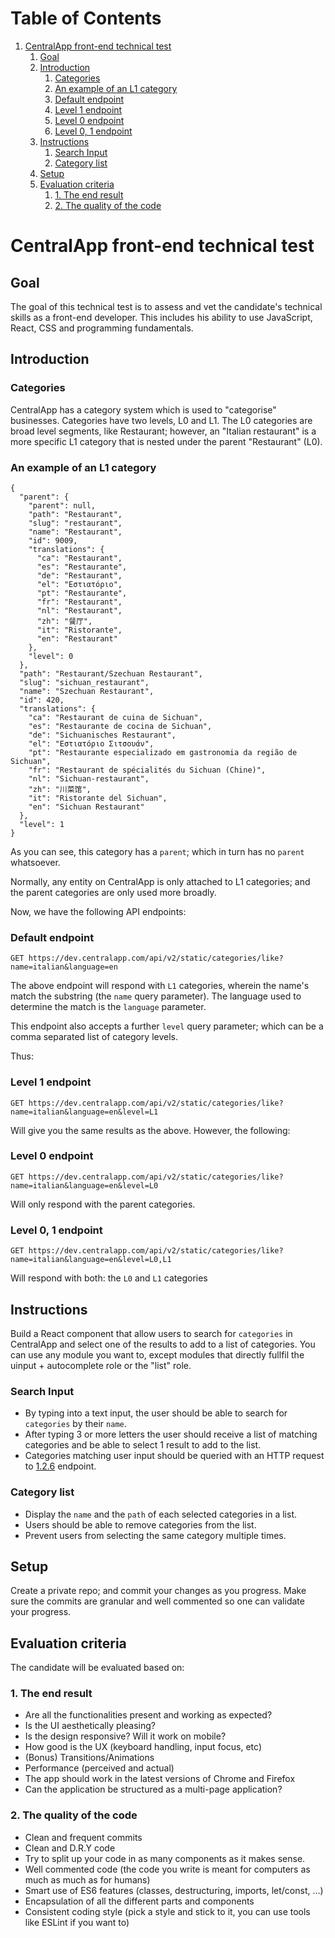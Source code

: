 # Table of Contents

1.  [CentralApp front-end technical test](#orga7eef6d)
    1.  [Goal](#org567d50a)
    2.  [Introduction](#org71e46d7)
        1.  [Categories](#org51c598b)
        2.  [An example of an L1 category ](#orgd2ace87)
        3.  [Default endpoint](#org33e5f83)
        4.  [Level 1 endpoint](#orgfa71277)
        5.  [Level 0 endpoint](#org4f327f8)
        6.  [Level 0, 1 endpoint ](#orgebf2be0)
    3.  [Instructions](#orgece5231)
        1.  [Search Input](#org0760481)
        2.  [Category list](#orge395208)
    4.  [Setup](#orgce6e2b3)
    5.  [Evaluation criteria](#orgbc443ec)
        1.  [1. The end result](#org3725c8c)
        2.  [2. The quality of the code](#org802b5f6)

<a id="orga7eef6d"></a>

# CentralApp front-end technical test

<a id="org567d50a"></a>

## Goal

The goal of this technical test is to assess and vet the candidate's technical skills as a front-end developer. This includes his ability to use JavaScript, React, CSS and programming fundamentals.

<a id="org71e46d7"></a>

## Introduction

<a id="org51c598b"></a>

### Categories

CentralApp has a category system which is used to "categorise" businesses. Categories have two levels, L0 and L1.
The L0 categories are broad level segments, like Restaurant; however, an "Italian restaurant" is a more specific L1 category that is nested under the parent "Restaurant" (L0).

<a id="orgd2ace87"></a>

### An example of an L1 category <a id="org6f67385"></a>

    {
      "parent": {
        "parent": null,
        "path": "Restaurant",
        "slug": "restaurant",
        "name": "Restaurant",
        "id": 9009,
        "translations": {
          "ca": "Restaurant",
          "es": "Restaurante",
          "de": "Restaurant",
          "el": "Εστιατόριο",
          "pt": "Restaurante",
          "fr": "Restaurant",
          "nl": "Restaurant",
          "zh": "餐厅",
          "it": "Ristorante",
          "en": "Restaurant"
        },
        "level": 0
      },
      "path": "Restaurant/Szechuan Restaurant",
      "slug": "sichuan_restaurant",
      "name": "Szechuan Restaurant",
      "id": 420,
      "translations": {
        "ca": "Restaurant de cuina de Sichuan",
        "es": "Restaurante de cocina de Sichuan",
        "de": "Sichuanisches Restaurant",
        "el": "Εστιατόριο Σιτσουάν",
        "pt": "Restaurante especializado em gastronomia da região de Sichuan",
        "fr": "Restaurant de spécialités du Sichuan (Chine)",
        "nl": "Sichuan-restaurant",
        "zh": "川菜馆",
        "it": "Ristorante del Sichuan",
        "en": "Sichuan Restaurant"
      },
      "level": 1
    }

As you can see, this category has a `parent`; which in turn has no `parent` whatsoever.

Normally, any entity on CentralApp is only attached to L1 categories; and the parent categories are only used more broadly.

Now, we have the following API endpoints:

<a id="org33e5f83"></a>

### Default endpoint

    GET https://dev.centralapp.com/api/v2/static/categories/like?name=italian&language=en

<!-- https://apibeta.centralapp.com/ -->

The above endpoint will respond with `L1` categories, wherein the name's match the substring (the `name` query parameter). The language used to determine the match is the `language` parameter.

This endpoint also accepts a further `level` query parameter; which can be a comma separated list of category levels.

Thus:

<a id="orgfa71277"></a>

### Level 1 endpoint

    GET https://dev.centralapp.com/api/v2/static/categories/like?name=italian&language=en&level=L1

Will give you the same results as the above.
However, the following:

<a id="org4f327f8"></a>

### Level 0 endpoint

    GET https://dev.centralapp.com/api/v2/static/categories/like?name=italian&language=en&level=L0

Will only respond with the parent categories.

<a id="orgebf2be0"></a>

### Level 0, 1 endpoint <a id="orga409a9e"></a>

    GET https://dev.centralapp.com/api/v2/static/categories/like?name=italian&language=en&level=L0,L1

Will respond with both: the `L0` and `L1` categories

<a id="orgece5231"></a>

## Instructions

Build a React component that allow users to search for `categories` in CentralApp and select one of the results to add to a list of categories.
You can use any module you want to, except modules that directly fullfil the uinput + autocomplete role or the "list" role.

<a id="org0760481"></a>

### Search Input

- By typing into a text input, the user should be able to search for `categories` by their `name`.
- After typing 3 or more letters the user should receive a list of matching categories and be able to select 1 result to add to the list.
- Categories matching user input should be queried with an HTTP request to [1.2.6](#orga409a9e) endpoint.

<a id="orge395208"></a>

### Category list

- Display the `name` and the `path` of each selected categories in a list.
- Users should be able to remove categories from the list.
- Prevent users from selecting the same category multiple times.

<a id="orgce6e2b3"></a>

## Setup

Create a private repo; and commit your changes as you progress. Make sure the commits are granular and well commented so one can validate your progress.

<a id="orgbc443ec"></a>

## Evaluation criteria

The candidate will be evaluated based on:

<a id="org3725c8c"></a>

### 1. The end result

- Are all the functionalities present and working as expected?
- Is the UI aesthetically pleasing?
- Is the design responsive? Will it work on mobile?
- How good is the UX (keyboard handling, input focus, etc)
- (Bonus) Transitions/Animations
- Performance (perceived and actual)
- The app should work in the latest versions of Chrome and Firefox
- Can the application be structured as a multi-page application?

<a id="org802b5f6"></a>

### 2. The quality of the code

- Clean and frequent commits
- Clean and D.R.Y code
- Try to split up your code in as many components as it makes sense.
- Well commented code (the code you write is meant for computers as much as much as for humans)
- Smart use of ES6 features (classes, destructuring, imports, let/const, &#x2026;)
- Encapsulation of all the different parts and components
- Consistent coding style (pick a style and stick to it, you can use tools like ESLint if you want to)

